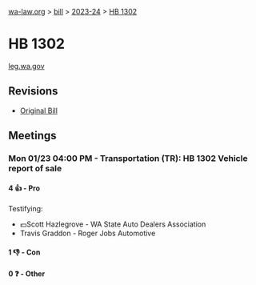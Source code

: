 [wa-law.org](/) > [bill](/bill/) > [2023-24](/bill/2023-24/) > [HB 1302](/bill/2023-24/hb/1302/)

# HB 1302
[leg.wa.gov](https://app.leg.wa.gov/billsummary?BillNumber=1302&Year=2023&Initiative=false)

## Revisions
* [Original Bill](1/)

## Meetings
### Mon 01/23 04:00 PM - Transportation (TR): HB 1302 Vehicle report of sale
#### 4 👍 - Pro
Testifying:
* 💵Scott Hazlegrove - WA State Auto Dealers Association
* Travis Graddon - Roger Jobs Automotive

#### 1 👎 - Con

#### 0 ❓ - Other
